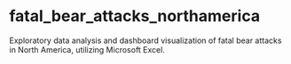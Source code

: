 # fatal_bear_attacks_northamerica
Exploratory data analysis and dashboard visualization of fatal bear attacks in North America, utilizing Microsoft Excel.
